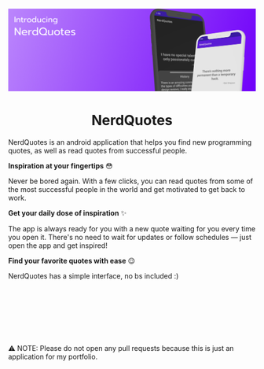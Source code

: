 ![Banner](images/banner.png "NerdQuotes")

<div align="center">
    <h1>NerdQuotes</h1>
</div>

NerdQuotes is an android application that helps you find new programming quotes, as well as read
quotes from successful people.

**Inspiration at your fingertips** 😳

Never be bored again. With a few clicks, you can read quotes from some of the most successful people
in the world and get motivated to get back to work.

**Get your daily dose of inspiration** ✨

The app is always ready for you with a new quote waiting for you every time you open it. There's no
need to wait for updates or follow schedules — just open the app and get inspired!

**Find your favorite quotes with ease** 😌

NerdQuotes has a simple interface, no bs included :)

<br>
<br>
<br>
<br>
<br>
<br>

⚠️ NOTE: Please do not open any pull requests because this is just an application for my portfolio.